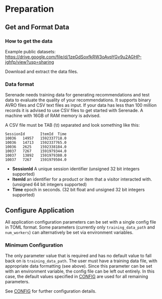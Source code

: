 Preparation
===

Get and Format Data
---

### How to get the data

Example public datasets: <https://drive.google.com/file/d/1zeGdSoxfkRW3oAvpYGv9u2AGHP-jghfp/view?usp=sharing>

Download and extract the data files.

### Data format

Serenade needs training data for generating recommendations and test data to evaluate the quality of your recommendations.
It supports binary AVRO files and CSV text files as input. 
If your data has less than 100 million records it is advised to use CSV files to get started with Serenade. A machine with 16GB of RAM memory is advised.

A CSV file must be TAB (\t) separated and look something like this:
```
SessionId       ItemId  Time
10036   14957   1592337718.0
10036   14713   1592337765.0
10036   2625    1592338184.0
10037   7267    1591979344.0
10037   13892   1591979380.0
10037   7267    1591979504.0
```

* **SessionId** A unique session identifier (unsigned 32 bit integers supported)
* **ItemId** an identifier for a product or item that a visitor interacted with. (unsigned 64 bit integers supported)
* **Time** epoch in seconds. (32 bit float and unsigned 32 bit integers supported)


Configure Application
---

All application configuration parameters can be set with a single config file in TOML format. Some parameters (currently only `training_data_path` and `num_workers`) can alternatively be set via environment variables.

### Minimum Configuration

The only parameter value that is required and has no default value to fall back on is `training_data_path`. The user must have a training data file, with appropriate data formatting (see above). Since this parameter can be set with an environment variable, the config file can be left out entirely. In this case, the default values specified in [CONFIG](CONFIG.md) are used for all remaining parameters.

See [CONFIG](CONFIG.md) for further configuration details.
